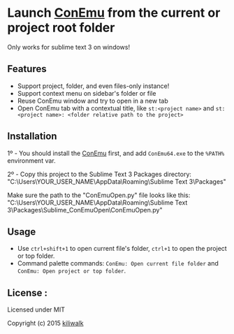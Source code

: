 Launch [ConEmu](https://github.com/Maximus5/ConEmu) from the current or project root folder
=================================
Only works for sublime text 3 on windows!

## Features
* Support project, folder, and even files-only instance!
* Support context menu on sidebar's folder or file 
* Reuse ConEmu window and try to open in a new tab
* Open ConEmu tab with a contextual title, like `st:<project name>` and `st:<project name>: <folder relative path to the project>`

## Installation
1º - You should install the [ConEmu](https://github.com/Maximus5/ConEmu) first, and add `ConEmu64.exe` to the `%PATH%` environment var.

2º - Copy this project to the Sublime Text 3 Packages directory:
"C:\Users\YOUR_USER_NAME\AppData\Roaming\Sublime Text 3\Packages\"

Make sure the path to the "ConEmuOpen.py" file looks like this:
"C:\Users\YOUR_USER_NAME\AppData\Roaming\Sublime Text 3\Packages\Sublime_ConEmuOpen\ConEmuOpen.py"

## Usage
* Use `ctrl+shift+1` to open current file's folder, `ctrl+1` to open the project or top folder.
* Command palette commands: `ConEmu: Open current file folder` and `ConEmu: Open project or top folder`.

## License :

Licensed under MIT

Copyright (c) 2015 [kiliwalk](https://github.com/kiliwalk)

